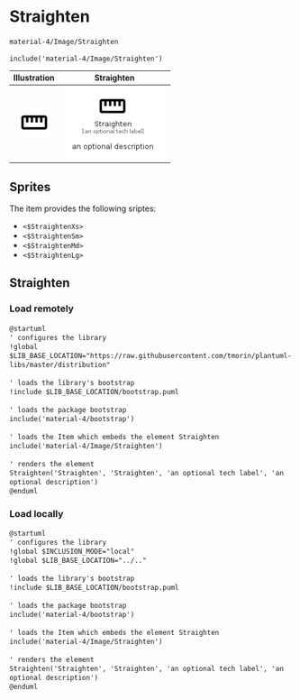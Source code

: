 # Straighten


```text
material-4/Image/Straighten
```

```text
include('material-4/Image/Straighten')
```



| Illustration | Straighten |
| :---: | :---: |
| ![illustration for Illustration](../../material-4/Image/Straighten.png) | ![illustration for Straighten](../../material-4/Image/Straighten.Local.png) |



## Sprites
The item provides the following sriptes:

- `<$StraightenXs>`
- `<$StraightenSm>`
- `<$StraightenMd>`
- `<$StraightenLg>`





## Straighten

### Load remotely
```plantuml
@startuml
' configures the library
!global $LIB_BASE_LOCATION="https://raw.githubusercontent.com/tmorin/plantuml-libs/master/distribution"

' loads the library's bootstrap
!include $LIB_BASE_LOCATION/bootstrap.puml

' loads the package bootstrap
include('material-4/bootstrap')

' loads the Item which embeds the element Straighten
include('material-4/Image/Straighten')

' renders the element
Straighten('Straighten', 'Straighten', 'an optional tech label', 'an optional description')
@enduml
```

### Load locally
```plantuml
@startuml
' configures the library
!global $INCLUSION_MODE="local"
!global $LIB_BASE_LOCATION="../.."

' loads the library's bootstrap
!include $LIB_BASE_LOCATION/bootstrap.puml

' loads the package bootstrap
include('material-4/bootstrap')

' loads the Item which embeds the element Straighten
include('material-4/Image/Straighten')

' renders the element
Straighten('Straighten', 'Straighten', 'an optional tech label', 'an optional description')
@enduml
```

